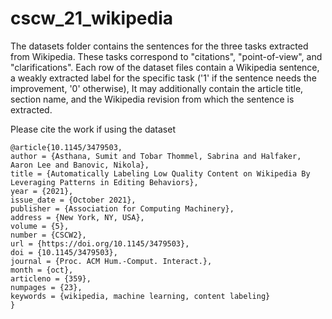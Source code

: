 # cscw_21_wikipedia

The datasets folder contains the sentences for the three tasks extracted from
Wikipedia. These tasks correspond to "citations", "point-of-view", and
"clarifications". Each row of the dataset files contain a Wikipedia sentence, a
weakly extracted label for the specific task ('1' if the sentence needs the improvement, '0' otherwise), 
It may additionally contain the article title, section name, and the Wikipedia revision from which the sentence is extracted. 

Please cite the work if using the dataset

```
@article{10.1145/3479503,
author = {Asthana, Sumit and Tobar Thommel, Sabrina and Halfaker, Aaron Lee and Banovic, Nikola},
title = {Automatically Labeling Low Quality Content on Wikipedia By Leveraging Patterns in Editing Behaviors},
year = {2021},
issue_date = {October 2021},
publisher = {Association for Computing Machinery},
address = {New York, NY, USA},
volume = {5},
number = {CSCW2},
url = {https://doi.org/10.1145/3479503},
doi = {10.1145/3479503},
journal = {Proc. ACM Hum.-Comput. Interact.},
month = {oct},
articleno = {359},
numpages = {23},
keywords = {wikipedia, machine learning, content labeling}
}
```
